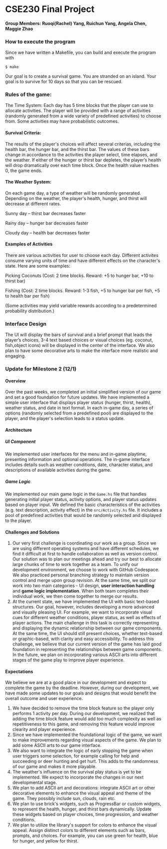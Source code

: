 # CSE230 Final Project
#### Group Members: Ruoqi(Rachel) Yang, Ruichun Yang, Angela Chen, Maggie Zhao

### How to execute the program
Since we have written a Makefile, you can build and execute the program with 
```
$ make
```

Our goal is to create a survival game. You are stranded on an island. Your goal is to survive for 10 days so that you can be rescued.

### Rules of the game:
The Time System: Each day has 5 time blocks that the player can use to allocate activities. The player will be provided with a range of activities (randomly generated from a wide variety of predefined activities) to choose from. Some activities may have probabilistic outcomes.

#### Survival Criteria: 
The results of the player's choices will affect several criterias, including the health bar, the hunger bar, and the thirst bar. The values of these bars change in accordance to the activities the player select, time elapses, and the weather. If either of the hunger or thirst bar depletes, the player’s health will drop dramatically over each time block. Once the health value reaches 0, the game ends.

#### The Weather System: 
On each game day, a type of weather will be randomly generated. Depending on the weather, the player's health, hunger, and thirst will decrease at different rates.

  Sunny day – thirst bar decreases faster

  Rainy day – hunger bar decreases faster

  Cloudy day – health bar decreases faster

#### Examples of Activities 
There are various activities for user to choose each day. Different activites consume varying units of time and have different effects on the character's state. Here are some examples:

  Picking Coconuts (Cost: 2 time blocks. Reward: +5 to hunger bar, +10 to thirst bar)

  Fishing (Cost: 2 time blocks. Reward: 1-3 fish, +5 to hunger bar per fish, +5 to health bar per fish)

  (Some activities may yield variable rewards according to a predetermined probability distribution.)

### Interface Design
The UI will display the bars of survival and a brief prompt that leads the player’s choices, 3-4 text based choices or visual choices (eg. coconut, fish,object icons) will be displayed in the center of the interface. We also plan to have some decorative arts to make the interface more realistic and engaging.

### Update for Milestone 2 (12/1)
#### Overview
Over the past weeks, we completed an initial simplified version of our game and set a good foundation for future updates. We have implemented a simple user interface that displays player status (hunger, thirst, health), weather status, and date in text format. In each in-game day, a series of options (randomly selected from a predefined pool) are displayed to the player, and the player's selection leads to a status update.  

#### Architecture

##### UI Component
We implemented user interfaces for the menu and in-game playtime, presenting information and optional operations. The in-game interface includes details such as weather conditions, date, character status, and descriptions of available activities during the game.

##### Game Logic
We implemented our main game logic in the `Game.hs` file that handles generating initial player status, activity options, and player status updates based on player input. We defined the basic characteristics of the activities (e.g. text description, activity effect) in the  `src/Activity.hs` file. It includes a pool of predefined activities that would be randomly selected and displayed to the player.

#### Challenges and Solutions
  1. Our very first challenge is coordinating our work as a group. Since we are using different operating systems and have different schedules, we find it difficult at first to handle collaboration as well as version control. Our solution was to plan our meetings ahead and try our best to allocate large chunks of time to work together as a team. To unify our development environment, we choose to work with GitHub Codespace. We also practiced personal branching strategy to maintain version control and merge upon group revision. At the same time, we split our work into two main categories - UI design, **user interaction handling** and **game logic implementation**. When both team completes their individual work, we then come together to merge our results.
  2. At the current state, we have implemented the UI with basic text-based structures. Our goal, however, includes developing a more advanced and visually pleasing UI. For example, we want to incorporate visual cues for different weather conditions, player status, as well as effects of player actions. The main challenge in this task is correctly representing and displaying the dynamic relationship between our game components. At the same time, the UI should still present choices, whether text-based or graphic-based, with clarity and easy accessibility. To address this challenge, we believe that our current version of the game has laid good foundation in representing the relationships between game components. In the future, we plan on incorporating various ASCII arts into different stages of the game play to improve player experience. 
#### Expectations
We believe we are at a good place in our development and expect to complete the game by the deadline. However, during our development, we have made some updates to our goals and designs that would benefit the overall outcome and user experience.

  1. We have decided to remove the time block feature so the player only performs 1 activity per day. During our development, we realized that adding the time block feature would add too much complexity as well as repetitiveness to this game, and removing this feature would improve clearity and player experience. 
  2. Since we have implemented the foundational logic of the game, we want to make improvements regarding visual aspects of the game. We plan to add some ASCII arts to our game interface.
  3. We also want to integrate the logic of early stopping the game when user triggers some selection, for example calling for help and succeeding or deer hunting and get hurt. This adds to the randomness of our game and makes it more playable.
  4. The weather's influence on the survival play status is yet to be implemented. We expect to incorporate the changes in our next developmental stage.
  5. We plan to add ASCII art and decorations: integrate ASCII art or other decorative elements to enhance the visual appeal and theme of the game.  They possibly include sun, clouds, rain etc.
  6. We plan to use brick's widgets, such as ProgressBar or custom widgets, to represent the health, hunger, and thirst bars dynamically. Update these widgets based on player choices, time progression, and weather conditions.
  7. We plan to utilize the library's support for colors to enhance the visual appeal. Assign distinct colors to different elements such as bars, prompts, and choices. For example, you can use green for health, blue for hunger, and yellow for thirst.
